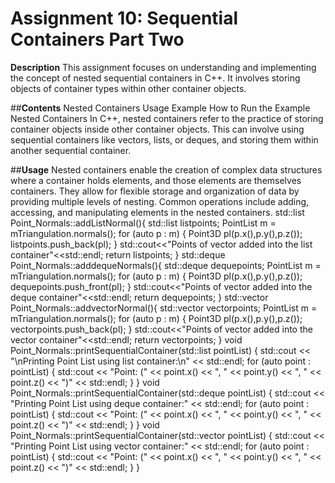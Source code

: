 # Assignment 10: Sequential Containers Part Two
**Description**
This assignment focuses on understanding and implementing the concept of nested sequential containers in C++. 
It involves storing objects of container types within other container objects.

##**Contents**
Nested Containers
Usage
Example
How to Run the Example
Nested Containers
In C++, nested containers refer to the practice of storing container objects inside other container objects. This can involve using sequential containers like vectors, lists, or deques, and storing them within another sequential container.

##**Usage**
Nested containers enable the creation of complex data structures where a container holds elements, and those elements are themselves containers.
They allow for flexible storage and organization of data by providing multiple levels of nesting.
Common operations include adding, accessing, and manipulating elements in the nested containers.
std::list<Point3D> Point_Normals::addListNormal(){
    std::list<Point3D> listpoints;
    PointList m = mTriangulation.normals();
    for (auto p : m)
    {
        Point3D pl(p.x(),p.y(),p.z());
        listpoints.push_back(pl);
    }
    std::cout<<"Points of vector added into the list container"<<std::endl;
    return listpoints;
}
std::deque<Point3D> Point_Normals::adddequeNormals(){
    std::deque<Point3D> dequepoints;
    PointList m = mTriangulation.normals();
    for (auto p : m)
    {
        Point3D pl(p.x(),p.y(),p.z());
        dequepoints.push_front(pl);
    }
    std::cout<<"Points of vector added into the deque container"<<std::endl;
    return dequepoints;
}
std::vector<Point3D> Point_Normals::addvectorNormal(){
    std::vector<Point3D> vectorpoints;
    PointList m = mTriangulation.normals();
    for (auto p : m)
    {
        Point3D pl(p.x(),p.y(),p.z());
        vectorpoints.push_back(pl);
    }
    std::cout<<"Points of vector added into the vector container"<<std::endl;
    return vectorpoints;
}
void Point_Normals::printSequentialContainer(std::list<Point3D> pointList) {
    std::cout << "\nPrinting Point List using list container:\n" << std::endl;
    for (auto point : pointList) {
        std::cout << "Point: (" << point.x() << ", " << point.y() << ", " << point.z() << ")" << std::endl;
    }
}
void Point_Normals::printSequentialContainer(std::deque<Point3D> pointList) {
    std::cout << "Printing Point List using deque container:" << std::endl;
    for (auto point : pointList) {
        std::cout << "Point: (" << point.x() << ", " << point.y() << ", " << point.z() << ")" << std::endl;
    }
}
void Point_Normals::printSequentialContainer(std::vector<Point3D> pointList) {
    std::cout << "Printing Point List using vector container:" << std::endl;
    for (auto point : pointList) {
        std::cout << "Point: (" << point.x() << ", " << point.y() << ", " << point.z() << ")" << std::endl;
    }
}
